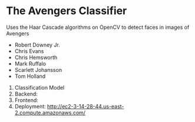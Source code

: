 # The Avengers Classifier

Uses the Haar Cascade algorithms on OpenCV to detect faces in images of Avengers 
-  Robert Downey Jr.
-  Chris Evans
-  Chris Hemsworth
-  Mark Ruffalo
-  Scarlett Johansson
-  Tom Holland

1. Classification Model
2. Backend:
3. Frontend: 
4. Deployment:
http://ec2-3-14-28-44.us-east-2.compute.amazonaws.com/

